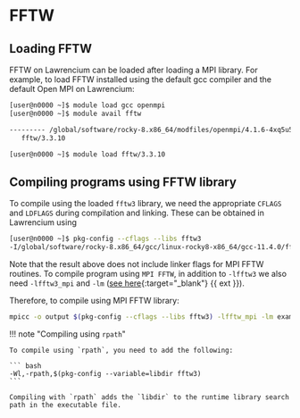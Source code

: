 # FFTW

## Loading FFTW

FFTW on Lawrencium can be loaded after loading a MPI library. For example, to load FFTW installed using the default gcc compiler and the default Open MPI on Lawrencium:

``` bash
[user@n0000 ~]$ module load gcc openmpi
[user@n0000 ~]$ module avail fftw

--------- /global/software/rocky-8.x86_64/modfiles/openmpi/4.1.6-4xq5u5r/gcc/11.4.0 --------
   fftw/3.3.10
```
``` bash
[user@n0000 ~]$ module load fftw/3.3.10
```

## Compiling programs using FFTW library

To compile using the loaded `fftw3` library, we need the appropriate `CFLAGS` and `LDFLAGS` during compilation and linking. These can be obtained in Lawrencium using 

``` bash
[user@n0000 ~]$ pkg-config --cflags --libs fftw3
-I/global/software/rocky-8.x86_64/gcc/linux-rocky8-x86_64/gcc-11.4.0/fftw-3.3.10-cf4npbktueip6tnwqf2qstog7on4pyfk/include -L/global/software/rocky-8.x86_64/gcc/linux-rocky8-x86_64/gcc-11.4.0/fftw-3.3.10-cf4npbktueip6tnwqf2qstog7on4pyfk/lib -lfftw3 
```

Note that the result above does not include linker flags for MPI FFTW routines. To compile program using `MPI FFTW`, in addition to `-lfftw3` we also need `-lfftw3_mpi` and `-lm` ([see here](https://www.fftw.org/fftw3_doc/Linking-and-Initializing-MPI-FFTW.html){:target="_blank"} {{ ext }}).

Therefore, to compile using MPI FFTW library:

``` bash
mpicc -o output $(pkg-config --cflags --libs fftw3) -lfftw_mpi -lm example_mpi_fftw.c
```

!!! note "Compiling using `rpath`"

    To compile using `rpath`, you need to add the following:

    ``` bash
    -Wl,-rpath,$(pkg-config --variable=libdir fftw3)
    ```

    Compiling with `rpath` adds the `libdir` to the runtime library search path in the executable file.